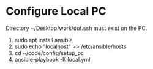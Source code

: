 Configure Local PC
==================

Directory ~/Desktop/work/dot.ssh must exist on the PC.

1. sudo apt install ansible
2. sudo echo "localhost" >> /etc/ansible/hosts
3. cd ~/code/config/setup_pc
4. ansible-playbook -K local.yml
